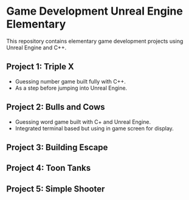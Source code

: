 # Game Development Unreal Engine Elementary

This repository contains elementary game development projects using Unreal Engine and C++.

## Project 1: Triple X
   * Guessing number game built fully with C++.
   * As a step before jumping into Unreal Engine.

## Project 2: Bulls and Cows
   * Guessing word game built with C+ and Unreal Engine.
   * Integrated terminal based but using in game screen for display.

## Project 3: Building Escape

## Project 4: Toon Tanks

## Project 5: Simple Shooter